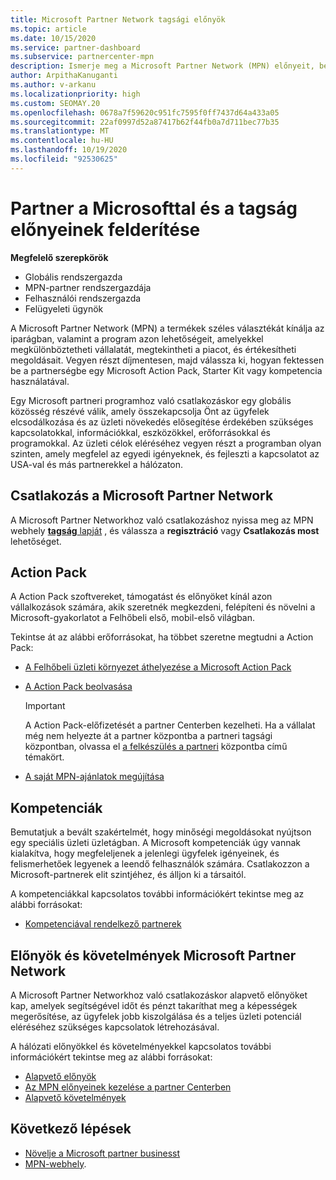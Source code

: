 ```yaml
---
title: Microsoft Partner Network tagsági előnyök
ms.topic: article
ms.date: 10/15/2020
ms.service: partner-dashboard
ms.subservice: partnercenter-mpn
description: Ismerje meg a Microsoft Partner Network (MPN) előnyeit, beleértve a Microsoft Action Pack, a kompetenciákat és a program lehetőségeit, hogy a piacra lépjen, és eladja a megoldásait.
author: ArpithaKanuganti
ms.author: v-arkanu
ms.localizationpriority: high
ms.custom: SEOMAY.20
ms.openlocfilehash: 0678a7f59620c951fc7595f0ff7437d64a433a05
ms.sourcegitcommit: 22af0997d52a87417b62f44fb0a7d711bec77b35
ms.translationtype: MT
ms.contentlocale: hu-HU
ms.lasthandoff: 10/19/2020
ms.locfileid: "92530625"
---
```

# <a name="partner-with-microsoft-and-discover-membership-benefits"></a>Partner a Microsofttal és a tagság előnyeinek felderítése

**Megfelelő szerepkörök**

- Globális rendszergazda
- MPN-partner rendszergazdája
- Felhasználói rendszergazda
- Felügyeleti ügynök

A Microsoft Partner Network (MPN) a termékek széles választékát kínálja az iparágban, valamint a program azon lehetőségeit, amelyekkel megkülönböztetheti vállalatát, megtekintheti a piacot, és értékesítheti megoldásait. Vegyen részt díjmentesen, majd válassza ki, hogyan fektessen be a partnerségbe egy Microsoft Action Pack, Starter Kit vagy kompetencia használatával.

Egy Microsoft partneri programhoz való csatlakozáskor egy globális közösség részévé válik, amely összekapcsolja Önt az ügyfelek elcsodálkozása és az üzleti növekedés elősegítése érdekében szükséges kapcsolatokkal, információkkal, eszközökkel, erőforrásokkal és programokkal. Az üzleti célok eléréséhez vegyen részt a programban olyan szinten, amely megfelel az egyedi igényeknek, és fejleszti a kapcsolatot az USA-val és más partnerekkel a hálózaton. 

## <a name="join-the-microsoft-partner-network"></a>Csatlakozás a Microsoft Partner Network

A Microsoft Partner Networkhoz való csatlakozáshoz nyissa meg az MPN webhely [ **tagság** lapját](https://partner.microsoft.com/membership) , és válassza a **regisztráció** vagy **Csatlakozás most** lehetőséget.

## <a name="action-pack"></a>Action Pack

A Action Pack szoftvereket, támogatást és előnyöket kínál azon vállalkozások számára, akik szeretnék megkezdeni, felépíteni és növelni a Microsoft-gyakorlatot a Felhőbeli első, mobil-első világban.

Tekintse át az alábbi erőforrásokat, ha többet szeretne megtudni a Action Pack:

- [A Felhőbeli üzleti környezet áthelyezése a Microsoft Action Pack](https://partner.microsoft.com/membership/action-pack)

- [A Action Pack beolvasása](mpn-get-action-pack.md)
  
    >[!IMPORTANT]
    >A Action Pack-előfizetését a partner Centerben kezelheti. Ha a vállalat még nem helyezte át a partner központba a partneri tagsági központban, olvassa el [a felkészülés a partneri](prepare-pmc-pc-migration.md) központba című témakört.  

- [A saját MPN-ajánlatok megújítása](renew-mpn-offers.md)

## <a name="competencies"></a>Kompetenciák

Bemutatjuk a bevált szakértelmét, hogy minőségi megoldásokat nyújtson egy speciális üzleti üzletágban. A Microsoft kompetenciák úgy vannak kialakítva, hogy megfeleljenek a jelenlegi ügyfelek igényeinek, és felismerhetőek legyenek a leendő felhasználók számára. Csatlakozzon a Microsoft-partnerek elit szintjéhez, és álljon ki a társaitól.

A kompetenciákkal kapcsolatos további információkért tekintse meg az alábbi forrásokat:

- [Kompetenciával rendelkező partnerek](https://partner.microsoft.com/membership/competencies)

## <a name="microsoft-partner-network-benefits-and-requirements"></a>Előnyök és követelmények Microsoft Partner Network

A Microsoft Partner Networkhoz való csatlakozáskor alapvető előnyöket kap, amelyek segítségével időt és pénzt takaríthat meg a képességek megerősítése, az ügyfelek jobb kiszolgálása és a teljes üzleti potenciál eléréséhez szükséges kapcsolatok létrehozásával. 

A hálózati előnyökkel és követelményekkel kapcsolatos további információkért tekintse meg az alábbi forrásokat:

- [Alapvető előnyök](https://partner.microsoft.com/membership/core-benefits#simple-tab-content-1)
- [Az MPN előnyeinek kezelése a partner Centerben](manage-your-partner-network-benefits.md)
- [Alapvető követelmények](https://partner.microsoft.com/membership/core-benefits#simple-tab-content-2)

## <a name="next-steps"></a>Következő lépések

- [Növelje a Microsoft partner businesst](grow-your-business.md)
- [MPN-webhely](https://partner.microsoft.com/commercial).
